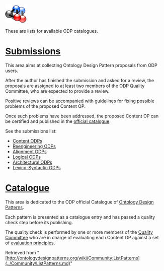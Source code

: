 [![](../images/thumb/7/7c/ListPatterns.png/70px-ListPatterns.png)](../Image/ListPatterns.png.md "ListPatterns.png")


These are lists for available ODP catalogues.



#   [Submissions](../Submissions/Main.md "Submissions:Main")


This area aims at collecting Ontology Design Pattern proposals from ODP users.


After the author has finished the submission and asked for a review, the proposals are assigned to at least two members of the ODP Quality Committee,
who are expected to provide a review. 


Positive reviews can be accompanied with guidelines for fixing possible problems of the proposed Content OP.


Once such problems have been addressed, the proposed Content OP can be certified and published in the  [official catalogue](../Catalogue/Main.md "Catalogue:Main").


See the submissions list:



* [Content ODPs](../Submissions/ContentOPs.md "Submissions:ContentOPs")
* [Reengineering ODPs](../Submissions/ReengineeringODPs.md "Submissions:ReengineeringODPs")
* [Alignment ODPs](../Submissions/AlignmentODPs.md "Submissions:AlignmentODPs")
* [Logical ODPs](../Submissions/LogicalODPs.md "Submissions:LogicalODPs")
* [Architectural ODPs](../Submissions/ArchitecturalODPs.md "Submissions:ArchitecturalODPs")
* [Lexico-Syntactic ODPs](../Submissions/LexicoSyntacticODPs.md "Submissions:LexicoSyntacticODPs")


  




#   [Catalogue](../Catalogue/Main.md "Catalogue:Main")


This area is dedicated to the ODP official Catalogue of  [Ontology Design Patterns](../Category/OntologyDesignPattern.md "Category:OntologyDesignPattern").


Each pattern is presented as a catalogue entry and has passed a quality check step before its publishing. 


The quality check is performed by one or more members of the  [Quality Committee](../QualityCommittee.md "QualityCommittee") who are in charge of evaluating each Content OP against a set of  [evaluation principles](../Odp/EvaluationPrinciples.md "Odp:EvaluationPrinciples").


  






Retrieved from "[http://ontologydesignpatterns.org/wiki/Community:ListPatterns](../Community/ListPatterns.md)"